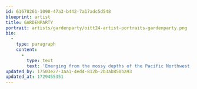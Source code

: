 ```yaml
---
id: 61678261-1090-47a3-b442-7a17adc5d548
blueprint: artist
title: GARDENPARTY
portrait: artists/gardenparty/oitt24-artist-portraits-gardenparty.png
bio:
  -
    type: paragraph
    content:
      -
        type: text
        text: 'Emerging from the mossy depths of the Pacific Northwest, Gardenparty has nucleated themselves in the Portland rave scene as an Osmosis resident and a co-curator for the Process club series “Contact”. Known for their dark, bass-fueled, and texturally explorative sets, Gardenparty cherishes the weird. Whether it be dispersing dubstep-infused chuggers or deranged hypnotic rominimal, you can be certain they will be advocating for the abnormal. <3'
updated_by: 17503e27-3aa1-4ed4-812b-2b3ab850ba93
updated_at: 1729455351
---
```

